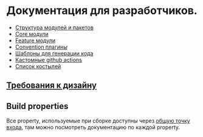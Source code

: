 # Документация для разработчиков.

* [Структура модулей и пакетов](developper/module_and_package_structure.md)
* [Core модули](../core/README.md)
* [Feature модули](../feature/README.md)
* [Convention плагины](developper/convention_plugins.md)
* [Шаблоны для генерации кода](developper/templates.md)
* [Кастомные github actions](developper/github_actions.md)
* [Список костылей](developper/bad_decisions.md)

## [Требования к дизайну](design/design_rules.md)

## Build properties

Все property, используемые при сборке доступны
через [общую точку входа](../build-logic/src/main/kotlin/ru/vs/configuration/ProjectConfiguration.kt), там можно
посмотреть документацию по каждой property.